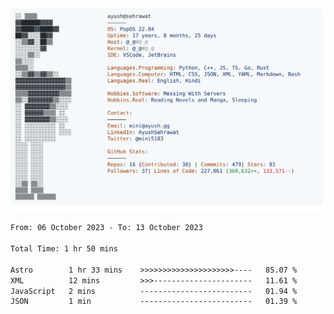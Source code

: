 <a href="https://github.com/AyushSehrawat/AyushSehrawat">
  <picture>
    <source media="(prefers-color-scheme: dark)" srcset="https://raw.githubusercontent.com/AyushSehrawat/AyushSehrawat/main/dark_mode.svg">
    <img alt="Andrew Grant's GitHub Profile README" src="https://raw.githubusercontent.com/AyushSehrawat/AyushSehrawat/main/light_mode.svg">
  </picture>
</a>

<!--START_SECTION:waka-->

```txt
From: 06 October 2023 - To: 13 October 2023

Total Time: 1 hr 50 mins

Astro        1 hr 33 mins    >>>>>>>>>>>>>>>>>>>>>----   85.07 %
XML          12 mins         >>>----------------------   11.61 %
JavaScript   2 mins          -------------------------   01.94 %
JSON         1 min           -------------------------   01.39 %
```

<!--END_SECTION:waka-->
